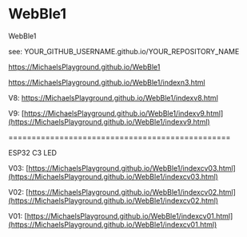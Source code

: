 # WebBle1
WebBle1

see: YOUR_GITHUB_USERNAME.github.io/YOUR_REPOSITORY_NAME

https://MichaelsPlayground.github.io/WebBle1

https://MichaelsPlayground.github.io/WebBle1/indexn3.html

V8: https://MichaelsPlayground.github.io/WebBle1/indexv8.html

V9: [https://MichaelsPlayground.github.io/WebBle1/indexv9.html](https://MichaelsPlayground.github.io/WebBle1/indexv9.html)

================================================

ESP32 C3 LED

V03: [https://MichaelsPlayground.github.io/WebBle1/indexcv03.html](https://MichaelsPlayground.github.io/WebBle1/indexcv03.html)

V02: [https://MichaelsPlayground.github.io/WebBle1/indexcv02.html](https://MichaelsPlayground.github.io/WebBle1/indexcv02.html)

V01: [https://MichaelsPlayground.github.io/WebBle1/indexcv01.html](https://MichaelsPlayground.github.io/WebBle1/indexcv01.html)

